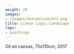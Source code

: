```yaml
---
weight: 20
images:
- /images/minimalism/m13.png
title: Linear Logic Landscape
tags:
- paintings
---
```

Oil on canvas, 75x110cm, 2017
